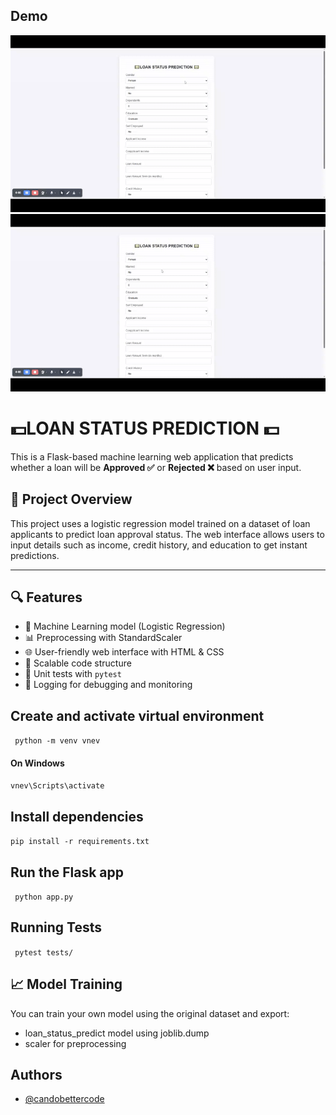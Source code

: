 
## Demo

![Demo](assets/Accepted_demo.gif) 
![Demo](assets/Rejected_demo.gif) 

# 💵LOAN STATUS PREDICTION 💵

This is a Flask-based machine learning web application that predicts whether a loan will be **Approved ✅** or **Rejected ❌** based on user input.


## 🚀 Project Overview

This project uses a logistic regression model trained on a dataset of loan applicants to predict loan approval status. The web interface allows users to input details such as income, credit history, and education to get instant predictions.

---

## 🔍 Features

- 🧠 Machine Learning model (Logistic Regression)
- 📊 Preprocessing with StandardScaler
- 🌐 User-friendly web interface with HTML & CSS
- 🔁 Scalable code structure
- 🧪 Unit tests with `pytest`
- 📁 Logging for debugging and monitoring


## Create and activate virtual environment

```  python -m venv vnev ```
####  On Windows
``` vnev\Scripts\activate     ```

## Install dependencies
 ``` pip install -r requirements.txt ```

## Run the Flask app
``` python app.py```

## Running Tests
``` pytest tests/```

## 📈 Model Training 
You can train your own model using the original dataset and export:

- loan_status_predict model using joblib.dump
- scaler for preprocessing

## Authors

- [@candobettercode](https://github.com/candobettercode)


